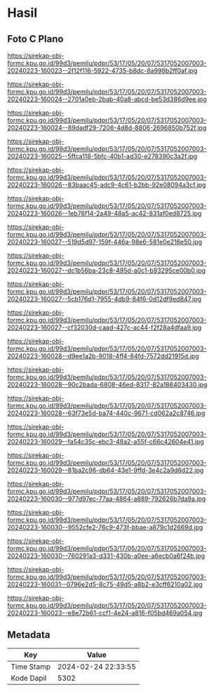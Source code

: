 # Hasil

## Foto C Plano

https://sirekap-obj-formc.kpu.go.id/99d3/pemilu/pdpr/53/17/05/20/07/5317052007003-20240223-160023--2f12f116-5922-4735-b8dc-8a998b2ff0af.jpg

https://sirekap-obj-formc.kpu.go.id/99d3/pemilu/pdpr/53/17/05/20/07/5317052007003-20240223-160024--2701a0eb-2bab-40a8-abcd-be53d386d9ee.jpg

https://sirekap-obj-formc.kpu.go.id/99d3/pemilu/pdpr/53/17/05/20/07/5317052007003-20240223-160024--89dadf29-7206-4d8d-8806-2696850b752f.jpg

https://sirekap-obj-formc.kpu.go.id/99d3/pemilu/pdpr/53/17/05/20/07/5317052007003-20240223-160025--5ffca118-5bfc-40b1-ad30-e278390c3a2f.jpg

https://sirekap-obj-formc.kpu.go.id/99d3/pemilu/pdpr/53/17/05/20/07/5317052007003-20240223-160026--83baac45-adc9-4c61-b2bb-92e08094a3cf.jpg

https://sirekap-obj-formc.kpu.go.id/99d3/pemilu/pdpr/53/17/05/20/07/5317052007003-20240223-160026--1eb76f14-2a49-48a5-ac42-831af0ed8725.jpg

https://sirekap-obj-formc.kpu.go.id/99d3/pemilu/pdpr/53/17/05/20/07/5317052007003-20240223-160027--519d5d97-159f-446a-98e6-581e0e216e50.jpg

https://sirekap-obj-formc.kpu.go.id/99d3/pemilu/pdpr/53/17/05/20/07/5317052007003-20240223-160027--dc1b56ba-23c8-495d-a0c1-b93295ce00b0.jpg

https://sirekap-obj-formc.kpu.go.id/99d3/pemilu/pdpr/53/17/05/20/07/5317052007003-20240223-160027--5cb176d1-7955-4db9-84f6-0d12df9ed847.jpg

https://sirekap-obj-formc.kpu.go.id/99d3/pemilu/pdpr/53/17/05/20/07/5317052007003-20240223-160027--cf32030d-caad-427c-ac44-f2f28a4dfaa9.jpg

https://sirekap-obj-formc.kpu.go.id/99d3/pemilu/pdpr/53/17/05/20/07/5317052007003-20240223-160028--d9ee1a2b-9018-4ff4-84fd-7572dd21915d.jpg

https://sirekap-obj-formc.kpu.go.id/99d3/pemilu/pdpr/53/17/05/20/07/5317052007003-20240223-160028--90c2bada-6808-46ed-8317-82a186403430.jpg

https://sirekap-obj-formc.kpu.go.id/99d3/pemilu/pdpr/53/17/05/20/07/5317052007003-20240223-160028--63f73e5d-ba74-440c-9671-cd062a2c8746.jpg

https://sirekap-obj-formc.kpu.go.id/99d3/pemilu/pdpr/53/17/05/20/07/5317052007003-20240223-160029--fa54c35c-ebc3-48a2-a55f-c66c42604e41.jpg

https://sirekap-obj-formc.kpu.go.id/99d3/pemilu/pdpr/53/17/05/20/07/5317052007003-20240223-160029--81ba2c96-db64-43e1-9ffd-3e4c2a9d6d22.jpg

https://sirekap-obj-formc.kpu.go.id/99d3/pemilu/pdpr/53/17/05/20/07/5317052007003-20240223-160030--977d97ec-77aa-4864-a889-792626b7da9a.jpg

https://sirekap-obj-formc.kpu.go.id/99d3/pemilu/pdpr/53/17/05/20/07/5317052007003-20240223-160030--9552cfe2-76c9-473f-bbae-a879c1d2669d.jpg

https://sirekap-obj-formc.kpu.go.id/99d3/pemilu/pdpr/53/17/05/20/07/5317052007003-20240223-160030--760291a3-d331-430b-a0ee-a6ecb0a6f24b.jpg

https://sirekap-obj-formc.kpu.go.id/99d3/pemilu/pdpr/53/17/05/20/07/5317052007003-20240223-160031--0796e2d5-8c75-49d5-a8b2-e3cff6210a02.jpg

https://sirekap-obj-formc.kpu.go.id/99d3/pemilu/pdpr/53/17/05/20/07/5317052007003-20240223-160023--e8e72b61-ccf1-4e24-a816-f05bd469a054.jpg


## Metadata

| Key        | Value               |
| ---------- | ------------------- |
| Time Stamp | 2024-02-24 22:33:55 |
| Kode Dapil | 5302                |



